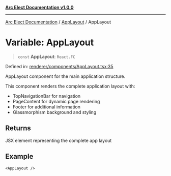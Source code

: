 [**Arc Elect Documentation v1.0.0**](../../README.md)

---

[Arc Elect Documentation](../../modules.md) / [AppLayout](../README.md) / AppLayout

# Variable: AppLayout

> `const` **AppLayout**: `React.FC`

Defined in: [renderer/components/AppLayout.tsx:35](https://github.com/wijnand-gritter/arc-elect/blob/c2867786d8264971474ef9a0d9cc5a8943053f07/src/renderer/components/AppLayout.tsx#L35)

AppLayout component for the main application structure.

This component renders the complete application layout with:

- TopNavigationBar for navigation
- PageContent for dynamic page rendering
- Footer for additional information
- Glassmorphism background and styling

## Returns

JSX element representing the complete app layout

## Example

```tsx
<AppLayout />
```
